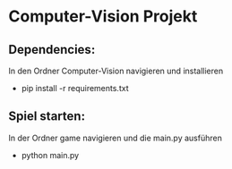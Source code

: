 # Computer-Vision Projekt


## Dependencies:
In den Ordner Computer-Vision navigieren und installieren
- pip install -r requirements.txt


## Spiel starten:
In der Ordner game navigieren und die main.py ausführen
- python main.py
